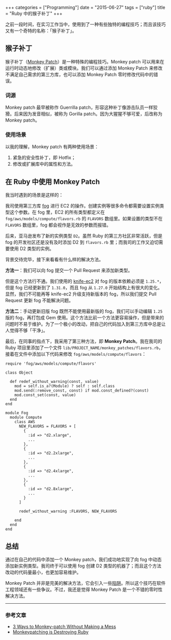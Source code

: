 +++
categories = ["Programming"]
date = "2015-06-27"
tags = ["ruby"]
title = "Ruby 中的猴子补丁"
+++

之前一段时间，在实习工作当中，使用到了一种有些独特的编程技巧；而且该技巧又有一个奇特的名称：「猴子补丁」。

## 猴子补丁

猴子补丁（[Monkey Patch](https://en.wikipedia.org/wiki/Monkey_patch)）是一种特殊的编程技巧。Monkey patch 可以用来在运行时动态地修改（扩展）类或模块。我们可以通过添加 Monkey Patch 来修改不满足自己需求的第三方库，也可以添加 Monkey Patch 零时修改代码中的错误。

### 词源
Monkey patch 最早被称作 Guerrilla patch，形容这种补丁像游击队员一样狡猾。后来因为发音相似，被称为 Gorilla patch。因为大猩猩不够可爱，后改称为 Monkey patch。

### 使用场景
以我的理解，Monkey patch 有两种使用场景：

1. 紧急的安全性补丁，即 Hotfix；
2. 修改或扩展库中的属性和方法。

## 在 Ruby 中使用 Monkey Patch
我当时遇到的场景是这样的：

我司使用第三方库 [fog](http://fog.io/) 进行 EC2 的操作。创建实例等很多命令都需要设置实例类型这个参数。在 fog 里，EC2 的所有类型都定义在 `fog/aws/models/compute/flavors.rb` 的 `FLAVORS` 数组里。如果设置的类型不在 `FLAVORS` 数组里，fog 都会视作是无效的参数而报错。

后来，亚马逊发布了新的实例类型 `D2`。虽然 Ruby 的第三方社区非常活跃，但是 fog 的开发社区还是没有及时添加 D2 到 `flavors.rb` 里；而我司的工作又迫切需要使用 D2 类型的实例。

背景交待完毕，接下来看看有什么样的解决方法。

**方法一**：我们可以向 fog 提交一个 Pull Request 来添加新类型。

但是这个方法行不通。我们使用的 [knife-ec2](https://github.com/chef/knife-ec2) 对 fog 的版本依赖必须是 `1.25.*`，但是 fog 已经更新到了 `1.31.0`，而且 fog 从 `1.27.0` 开始结构上有很大的变化。显然，我们不可能再等 knife-ec2 升级支持新版本的 fog，所以我们提交 Pull Request 更新 fog 不能解决问题。

**方法二**：手动更新旧版 fog
既然不能使用最新版的 fog，我们可以手动编辑 `1.25` 版的 fog，再打包成 Gem 使用。这个方法比前一个方法更容易操作，但是带来的问题时不易于维护。为了一个极小的改动，把自己的代码加入到第三方库中总是让人觉得不够「干净」。

最后，在同事的指点下，我采用了第三种方法，即 **Monkey Patch**。我在我司的 Ruby 项目里添加了一个文件 `lib/PROJECT_NAME/monkey_patches/flavors.rb`，接着在文件中添加以下代码来修改 `fog/aws/models/compute/flavors`：

```
require 'fog/aws/models/compute/flavors'

class Object

  def redef_without_warning(const, value)
    mod = self.is_a?(Module) ? self : self.class
    mod.send(:remove_const, const) if mod.const_defined?(const)
    mod.const_set(const, value)
  end
end

module Fog
  module Compute
    class AWS
      NEW_FLAVORS = FLAVORS + [
        {
          :id => "d2.xlarge",
          ...
        },
        {
          :id => "d2.2xlarge",
          ...
        },
        {
          :id => "d2.4xlarge",
          ...
        },
        {
          :id => "d2.8xlarge",
          ...
        }
      ]

      redef_without_warning :FLAVORS, NEW_FLAVORS

    end
  end
end
```

## 总结
通过在自己的代码中添加一个 Monkey patch，我们成功地实现了向 fog 中动态添加新实例类型。我司终于可以使用 fog 创建 D2 类型的机器了；而且这个方法改动的代码量最小，也更加容易维护。

Monkey Patch 并非是完美的解决方法，它会引入一些[陷阱](https://en.wikipedia.org/wiki/Monkey_patch#Pitfalls)。所以这个技巧在软件工程领域还有一些争议。不过，我还是觉得 Monkey Patch 是一个不错的零时性解决方法。

---
### 参考文章

* [3 Ways to Monkey-patch Without Making a Mess](http://www.justinweiss.com/blog/2015/01/20/3-ways-to-monkey-patch-without-making-a-mess/)
* [Monkeypatching is Destroying Ruby](http://devblog.avdi.org/2008/02/23/why-monkeypatching-is-destroying-ruby/)